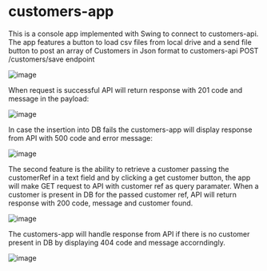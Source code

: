 # customers-app
This is a console app implemented with Swing to connect to customers-api. The app features a button to load csv files from local drive and a send file button to post an array of Customers in Json format to customers-api POST /customers/save endpoint

![image](https://github.com/segovelo/customers-app/assets/44499182/b6dfbb73-022b-4043-87fd-c76792aa6f63)

When request is successful API will return response with 201 code and message in the payload:

![image](https://github.com/segovelo/customers-app/assets/44499182/4e829075-b850-44e3-bfed-f2aed35c8eb7)

In case the insertion into DB fails the customers-app will display response from API with 500 code and error message:

![image](https://github.com/segovelo/customers-app/assets/44499182/af96b722-47fb-4c5e-905f-19a824f3cc2e)

The second feature is the ability to retrieve a customer passing the customerRef in a text field and by clicking 
a get customer button, the app will make GET request to API with customer ref as query paramater. When a customer is present in DB for the passed customer ref, API will return response with 200 code, message and customer found.

![image](https://github.com/segovelo/customers-app/assets/44499182/6522fdae-00ba-4487-a8b7-350bfc2e45b6)

The customers-app will handle response from API if there is no customer present in DB by displaying 404 code and message accorndingly.

![image](https://github.com/segovelo/customers-app/assets/44499182/5bc95ee5-75a5-4db5-bafd-173c95cea5de)

